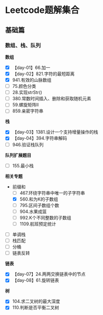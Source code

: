 # Leetcode题解集合

## 基础篇

### 数组、栈、队列

**数组**

- [x] 【day-01】66.加一
- [x] 【day-02】821.字符的最短距离
- [x] 941.有效的山脉数组
- [ ] 75.颜色分类
- [ ] 28.实现strStr()
- [ ] 380.常数时间插入、删除和获取随机元素
- [ ] 59.螺旋矩阵II
- [ ] 859.亲密字符串

**栈**
- [x] 【day-03】1381.设计一个支持增量操作的栈
- [x] 【day-04】394.字符串解码
- [ ] 946.验证栈队列

**队列扩展题目**

- [ ] 155.最小栈

**相关专题**

- 前缀和
  - [ ] 467.环绕字符串中唯一的子字符串
  - [x] 560.和为K的子数组
  - [ ] 795.区间子数组个数
  - [ ] 904.水果成篮
  - [ ] 992.K个不同整数的子数组
  - [ ] 1109.航班预定统计

- [ ] 单调栈
- [ ] 栈匹配
- [ ] 分桶
- [ ] 链表反转

**链表**

- [x] 【day-07】24.两两交换链表中的节点
- [x] 【day-08】61.旋转链表

**树**

- [x] 104.求二叉树的最大深度
- [x] 110.判断是否平衡二叉树